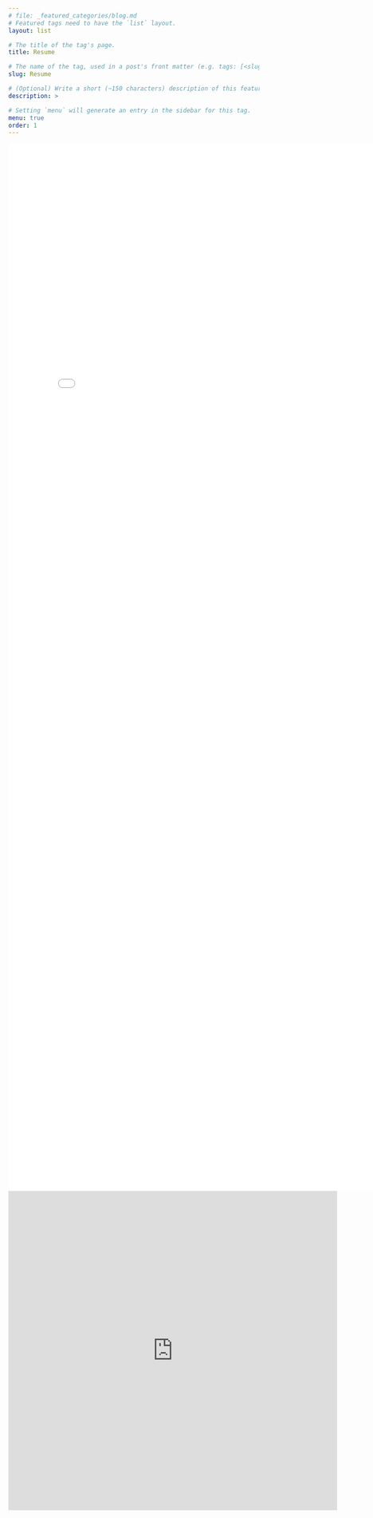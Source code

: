 ```yaml
---
# file: _featured_categories/blog.md
# Featured tags need to have the `list` layout.
layout: list

# The title of the tag's page.
title: Resume

# The name of the tag, used in a post's front matter (e.g. tags: [<slug>]).
slug: Resume

# (Optional) Write a short (~150 characters) description of this featured tag.
description: >

# Setting `menu` will generate an entry in the sidebar for this tag.
menu: true
order: 1
---
```


<html>
    <embed src="assets/Francis Garrity (21).pdf" width="800px" height="2100px" />
</html>

<iframe src="https://docs.google.com/gview?url=http://static.googleusercontent.com/media/research.google.com/en//pubs/archive/43934.pdf&embedded=true" style="width: 660px; height:  640px;" frameborder="0"></iframe>
